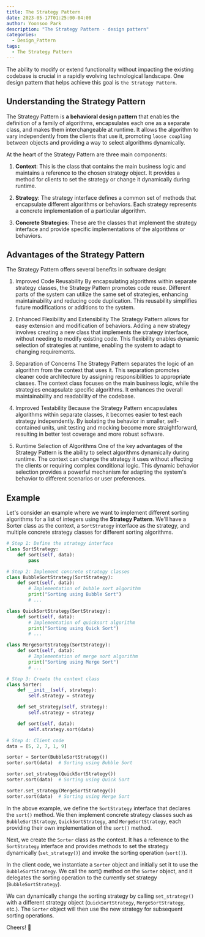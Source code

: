 ```yaml
---
title: The Strategy Pattern
date: 2023-05-17T01:25:00-04:00
author: Yoonsoo Park
description: "The Strategy Pattern - design pattern"
categories:
  - Design_Pattern
tags:
  - The Strategy Pattern
---
```


The ability to modify or extend functionality without impacting the existing codebase is crucial in a rapidly evolving technological landscape. One design pattern that helps achieve this goal is `the Strategy Pattern`.

## Understanding the Strategy Pattern
The Strategy Pattern is **a behavioral design pattern** that enables the definition of a family of algorithms, encapsulates each one as a separate class, and makes them interchangeable at runtime. It allows the algorithm to vary independently from the clients that use it, promoting `loose coupling` between objects and providing a way to select algorithms dynamically.

At the heart of the Strategy Pattern are three main components:

1. **Context**: This is the class that contains the main business logic and maintains a reference to the chosen strategy object. It provides a method for clients to set the strategy or change it dynamically during runtime.

2. **Strategy**: The strategy interface defines a common set of methods that encapsulate different algorithms or behaviors. Each strategy represents a concrete implementation of a particular algorithm.

3. **Concrete Strategies**: These are the classes that implement the strategy interface and provide specific implementations of the algorithms or behaviors.

## Advantages of the Strategy Pattern
The Strategy Pattern offers several benefits in software design:

1. Improved Code Reusability
By encapsulating algorithms within separate strategy classes, the Strategy Pattern promotes code reuse. Different parts of the system can utilize the same set of strategies, enhancing maintainability and reducing code duplication. This reusability simplifies future modifications or additions to the system.

2. Enhanced Flexibility and Extensibility
The Strategy Pattern allows for easy extension and modification of behaviors. Adding a new strategy involves creating a new class that implements the strategy interface, without needing to modify existing code. This flexibility enables dynamic selection of strategies at runtime, enabling the system to adapt to changing requirements.

3. Separation of Concerns
The Strategy Pattern separates the logic of an algorithm from the context that uses it. This separation promotes cleaner code architecture by assigning responsibilities to appropriate classes. The context class focuses on the main business logic, while the strategies encapsulate specific algorithms. It enhances the overall maintainability and readability of the codebase.

4. Improved Testability
Because the Strategy Pattern encapsulates algorithms within separate classes, it becomes easier to test each strategy independently. By isolating the behavior in smaller, self-contained units, unit testing and mocking become more straightforward, resulting in better test coverage and more robust software.

5. Runtime Selection of Algorithms
One of the key advantages of the Strategy Pattern is the ability to select algorithms dynamically during runtime. The context can change the strategy it uses without affecting the clients or requiring complex conditional logic. This dynamic behavior selection provides a powerful mechanism for adapting the system's behavior to different scenarios or user preferences.

## Example

Let's consider an example where we want to implement different sorting algorithms for a list of integers using the **Strategy Pattern**. We'll have a Sorter class as the context, a `SortStrategy` interface as the strategy, and multiple concrete strategy classes for different sorting algorithms.

```py
# Step 1: Define the strategy interface
class SortStrategy:
    def sort(self, data):
        pass

# Step 2: Implement concrete strategy classes
class BubbleSortStrategy(SortStrategy):
    def sort(self, data):
        # Implementation of bubble sort algorithm
        print("Sorting using Bubble Sort")
        # ...

class QuickSortStrategy(SortStrategy):
    def sort(self, data):
        # Implementation of quicksort algorithm
        print("Sorting using Quick Sort")
        # ...

class MergeSortStrategy(SortStrategy):
    def sort(self, data):
        # Implementation of merge sort algorithm
        print("Sorting using Merge Sort")
        # ...

# Step 3: Create the context class
class Sorter:
    def __init__(self, strategy):
        self.strategy = strategy

    def set_strategy(self, strategy):
        self.strategy = strategy

    def sort(self, data):
        self.strategy.sort(data)

# Step 4: Client code
data = [5, 2, 7, 1, 9]

sorter = Sorter(BubbleSortStrategy())
sorter.sort(data)  # Sorting using Bubble Sort

sorter.set_strategy(QuickSortStrategy())
sorter.sort(data)  # Sorting using Quick Sort

sorter.set_strategy(MergeSortStrategy())
sorter.sort(data)  # Sorting using Merge Sort
```

In the above example, we define the `SortStrategy` interface that declares the `sort()` method. We then implement concrete strategy classes such as `BubbleSortStrategy`, `QuickSortStrategy`, and `MergeSortStrategy`, each providing their own implementation of the `sort()` method.

Next, we create the `Sorter` class as the context. It has a reference to the `SortStrategy` interface and provides methods to set the strategy dynamically (`set_strategy()`) and invoke the sorting operation (`sort()`).

In the client code, we instantiate a `Sorter` object and initially set it to use the `BubbleSortStrategy`. We call the sort() method on the `Sorter` object, and it delegates the sorting operation to the currently set strategy (`BubbleSortStrategy`).

We can dynamically change the sorting strategy by calling `set_strategy()` with a different strategy object (`QuickSortStrategy`, `MergeSortStrategy`, etc.). The `Sorter` object will then use the new strategy for subsequent sorting operations.

Cheers! 🍺
